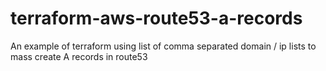 # terraform-aws-route53-a-records
An example of terraform using list of comma separated domain / ip lists to mass create A records in route53
